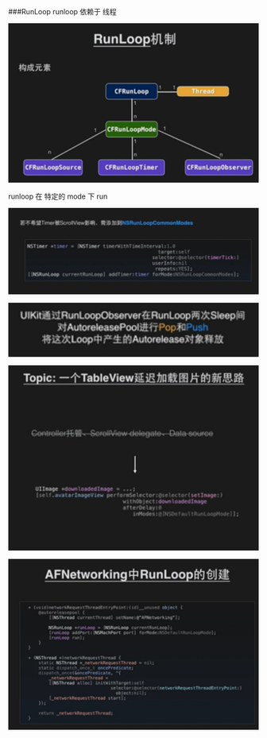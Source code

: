 ###RunLoop
runloop 依赖于 线程


![](https://github.com/someValue/Note/blob/master/iOS/src/RunLoop构成.png)


runloop 在 特定的 mode 下 run

![](https://github.com/someValue/Note/blob/master/iOS/src/滚屏NSTimer不停.png)


![](https://github.com/someValue/Note/blob/master/iOS/src/Autorelease何时释放对象.png)

![](https://github.com/someValue/Note/blob/master/iOS/src/滚动停下来再加载图片.png)

![](https://github.com/someValue/Note/blob/master/iOS/src/Runloop常驻线程.png)
